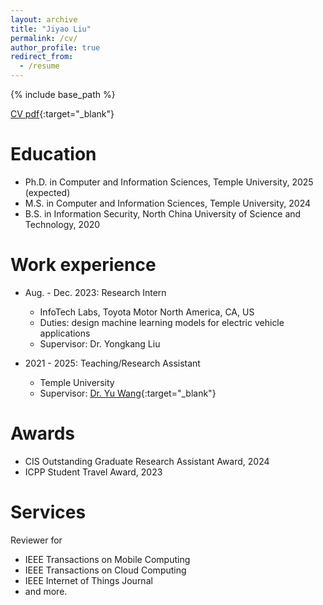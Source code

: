 ```yaml
---
layout: archive
title: "Jiyao Liu"
permalink: /cv/
author_profile: true
redirect_from:
  - /resume
---
```


{% include base_path %}


[CV pdf](/files/CV.pdf){:target="_blank"}

Education
======
* Ph.D. in Computer and Information Sciences, Temple University, 2025 (expected)
* M.S.  in Computer and Information Sciences, Temple University, 2024
* B.S.  in Information Security, North China University of Science and Technology, 2020


Work experience
======
* Aug. - Dec. 2023: Research Intern
  * InfoTech Labs, Toyota Motor North America, CA, US
  * Duties: design machine learning models for electric vehicle applications
  * Supervisor: Dr. Yongkang Liu

* 2021 - 2025: Teaching/Research Assistant
  * Temple University
  * Supervisor: [Dr. Yu Wang](https://cis.temple.edu/~yu/){:target="_blank"}

<!-- 
Publications
======
  <ul>{% for post in site.publications reversed %}
    {% include archive-single-cv.html %}
  {% endfor %}</ul>
 -->

<!-- 
Teaching
======
  <ul>{% for post in site.teaching reversed %}
    {% include archive-single-cv.html %}
  {% endfor %}</ul> 
 -->

Awards
======
* CIS Outstanding Graduate Research Assistant Award, 2024
* ICPP Student Travel Award, 2023

<!-- 
Talks
======
  <ul>{% for post in site.talks reversed %}
    {% include archive-single-talk-cv.html  %}
  {% endfor %}</ul>
 -->

Services
======
Reviewer for 
  * IEEE Transactions on Mobile Computing
  * IEEE Transactions on Cloud Computing
  * IEEE Internet of Things Journal
  * and more.
